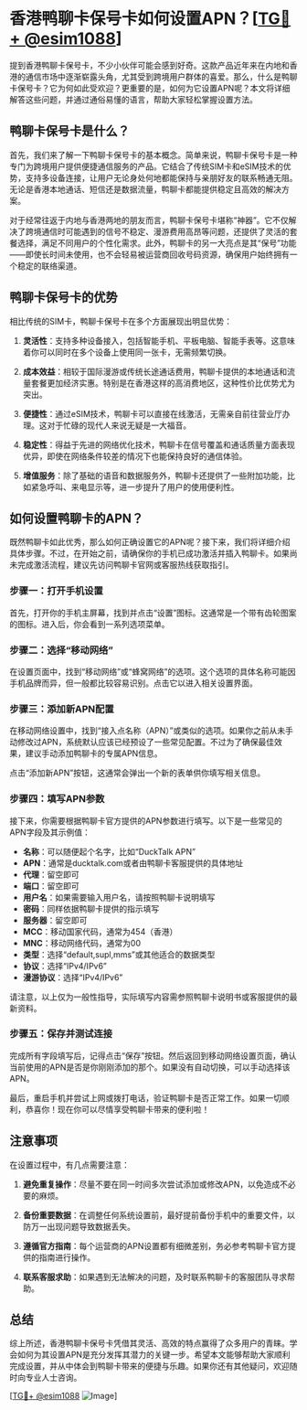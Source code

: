 # 香港鸭聊卡保号卡如何设置APN？[[TG💪+ @esim1088](https://t.me/s/esim1088)]

提到香港鸭聊卡保号卡，不少小伙伴可能会感到好奇。这款产品近年来在内地和香港的通信市场中逐渐崭露头角，尤其受到跨境用户群体的喜爱。那么，什么是鸭聊卡保号卡？它为何如此受欢迎？更重要的是，如何为它设置APN呢？本文将详细解答这些问题，并通过通俗易懂的语言，帮助大家轻松掌握设置方法。

## 鸭聊卡保号卡是什么？

首先，我们来了解一下鸭聊卡保号卡的基本概念。简单来说，鸭聊卡保号卡是一种专门为跨境用户提供便捷通信服务的产品。它结合了传统SIM卡和eSIM技术的优势，支持多设备连接，让用户无论身处何地都能保持与亲朋好友的联系畅通无阻。无论是香港本地通话、短信还是数据流量，鸭聊卡都能提供稳定且高效的解决方案。

对于经常往返于内地与香港两地的朋友而言，鸭聊卡保号卡堪称“神器”。它不仅解决了跨境通信时可能遇到的信号不稳定、漫游费用高昂等问题，还提供了灵活的套餐选择，满足不同用户的个性化需求。此外，鸭聊卡的另一大亮点是其“保号”功能——即使长时间未使用，也不会轻易被运营商回收号码资源，确保用户始终拥有一个稳定的联络渠道。

## 鸭聊卡保号卡的优势

相比传统的SIM卡，鸭聊卡保号卡在多个方面展现出明显优势：

1. **灵活性**：支持多种设备接入，包括智能手机、平板电脑、智能手表等。这意味着你可以同时在多个设备上使用同一张卡，无需频繁切换。
   
2. **成本效益**：相较于国际漫游或传统长途通话费用，鸭聊卡提供的本地通话和流量套餐更加经济实惠。特别是在香港这样的高消费地区，这种性价比优势尤为突出。

3. **便捷性**：通过eSIM技术，鸭聊卡可以直接在线激活，无需亲自前往营业厅办理。这对于忙碌的现代人来说无疑是一大福音。

4. **稳定性**：得益于先进的网络优化技术，鸭聊卡在信号覆盖和通话质量方面表现优异，即使在网络条件较差的情况下也能保持良好的通信体验。

5. **增值服务**：除了基础的语音和数据服务外，鸭聊卡还提供了一些附加功能，比如紧急呼叫、来电显示等，进一步提升了用户的使用便利性。

## 如何设置鸭聊卡的APN？

既然鸭聊卡如此优秀，那么如何正确设置它的APN呢？接下来，我们将详细介绍具体步骤。不过，在开始之前，请确保你的手机已成功激活并插入鸭聊卡。如果尚未完成激活流程，建议先访问鸭聊卡官网或客服热线获取指引。

### 步骤一：打开手机设置

首先，打开你的手机主屏幕，找到并点击“设置”图标。这通常是一个带有齿轮图案的图标。进入后，你会看到一系列选项菜单。

### 步骤二：选择“移动网络”

在设置页面中，找到“移动网络”或“蜂窝网络”的选项。这个选项的具体名称可能因手机品牌而异，但一般都比较容易识别。点击它以进入相关设置界面。

### 步骤三：添加新APN配置

在移动网络设置中，找到“接入点名称（APN）”或类似的选项。如果你之前从未手动修改过APN，系统默认应该已经预设了一些常见配置。不过为了确保最佳效果，建议手动添加鸭聊卡的专属APN信息。

点击“添加新APN”按钮，这通常会弹出一个新的表单供你填写相关信息。

### 步骤四：填写APN参数

接下来，你需要根据鸭聊卡官方提供的APN参数进行填写。以下是一些常见的APN字段及其示例值：

- **名称**：可以随便起个名字，比如“DuckTalk APN”
- **APN**：通常是ducktalk.com或者由鸭聊卡客服提供的具体地址
- **代理**：留空即可
- **端口**：留空即可
- **用户名**：如果需要输入用户名，请按照鸭聊卡说明填写
- **密码**：同样依据鸭聊卡提供的指示填写
- **服务器**：留空即可
- **MCC**：移动国家代码，通常为454（香港）
- **MNC**：移动网络代码，通常为00
- **类型**：选择“default,supl,mms”或其他适合的数据类型
- **协议**：选择“IPv4/IPv6”
- **漫游协议**：选择“IPv4/IPv6”

请注意，以上仅为一般性指导，实际填写内容需参照鸭聊卡说明书或客服提供的最新资料。

### 步骤五：保存并测试连接

完成所有字段填写后，记得点击“保存”按钮。然后返回到移动网络设置页面，确认当前使用的APN是否是你刚刚添加的那个。如果没有自动切换，可以手动选择该APN。

最后，重启手机并尝试上网或拨打电话，验证鸭聊卡是否正常工作。如果一切顺利，恭喜你！现在你可以尽情享受鸭聊卡带来的便利啦！

## 注意事项

在设置过程中，有几点需要注意：

1. **避免重复操作**：尽量不要在同一时间多次尝试添加或修改APN，以免造成不必要的麻烦。
   
2. **备份重要数据**：在调整任何系统设置前，最好提前备份手机中的重要文件，以防万一出现问题导致数据丢失。

3. **遵循官方指南**：每个运营商的APN设置都有细微差别，务必参考鸭聊卡官方提供的指南进行操作。

4. **联系客服求助**：如果遇到无法解决的问题，及时联系鸭聊卡的客服团队寻求帮助。

## 总结

综上所述，香港鸭聊卡保号卡凭借其灵活、高效的特点赢得了众多用户的青睐。学会如何为其设置APN是充分发挥其潜力的关键一步。希望本文能够帮助大家顺利完成设置，并从中体会到鸭聊卡带来的便捷与乐趣。如果你还有其他疑问，欢迎随时向专业人士咨询。

[[TG💪+ @esim1088](https://t.me/s/esim1088) ![Image](https://i.postimg.cc/4NQfJmqS/Snipaste-2025-05-13-00-14-12.png)]